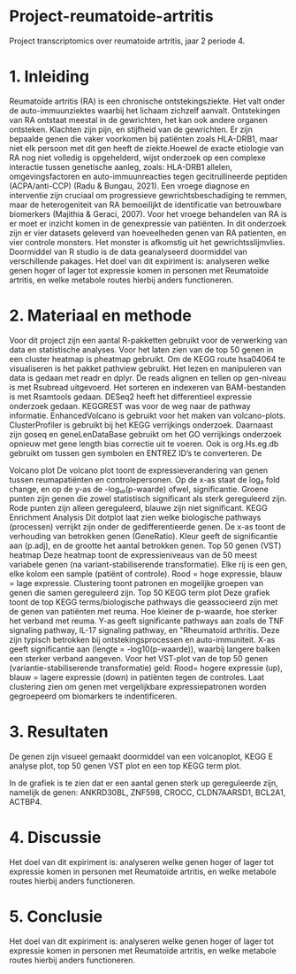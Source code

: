 # Project-reumatoide-artritis
Project transcriptomics over reumatoide artritis, jaar 2 periode 4.

# 1. Inleiding
Reumatoïde artritis (RA) is een chronische ontstekingsziekte. Het valt onder de auto-immuunziektes waarbij het lichaam zichzelf aanvalt. Ontstekingen van RA ontstaat meestal in de gewrichten, het kan ook andere organen ontsteken. Klachten zijn pijn, en stijfheid van de gewrichten. Er zijn bepaalde genen die vaker voorkomen bij patiënten zoals HLA-DRB1, maar niet elk persoon met dit gen heeft de ziekte.Hoewel de exacte etiologie van RA nog niet volledig is opgehelderd, wijst onderzoek op een complexe interactie tussen genetische aanleg, zoals: HLA-DRB1 allelen, omgevingsfactoren en auto-immuunreacties tegen gecitrullineerde peptiden (ACPA/anti-CCP) (Radu & Bungau, 2021). Een vroege diagnose en interventie zijn cruciaal om progressieve gewrichtsbeschadiging te remmen, maar de heterogeniteit van RA bemoeilijkt de identificatie van betrouwbare biomerkers (Majithia & Geraci, 2007). Voor het vroege behandelen van RA is er moet er inzicht komen in de genexpressie van patiënten. In dit onderzoek zijn er vier datasets geleverd van hoeveelheden genen van RA patienten, en vier controle monsters. Het monster is afkomstig uit het gewrichtsslijmvlies. Doormiddel van R studio is de data geanalyseerd doormiddel van verschillende pakages. Het doel van dit expiriment is: analyseren welke genen hoger of lager tot expressie komen in personen met Reumatoïde artritis, en welke metabole routes hierbij anders functioneren. 

# 2. Materiaal en methode
Voor dit project zijn een aantal R-pakketten gebruikt voor de verwerking van data en statistische analyses. Voor het laten zien van de top 50 genen in een cluster heatmap is pheatmap gebruikt. Om de KEGG route hsa04064 te visualiseren is het pakket pathview gebruikt. Het lezen en manipuleren van data is gedaan met readr en dplyr. De reads alignen en tellen op gen-niveau is met Rsubread uitgevoerd. Het sorteren en indexeren van BAM-bestanden is met Rsamtools gedaan. DESeq2 heeft het differentieel expressie onderzoek gedaan. KEGGREST was voor de weg naar de pathway informatie. EnhancedVolcano is gebruikt voor het maken van volcano-plots. ClusterProfiler is gebruikt bij het KEGG verrijkings onderzoek. Daarnaast zijn goseq en geneLenDataBase gebruikt om het GO verrijkings onderzoek opnieuw met gene length bias correctie uit te voeren. Ook is org.Hs.eg.db gebruikt om tussen gen symbolen en ENTREZ ID’s te converteren. De

Volcano plot 
De volcano plot toont de expressieverandering van genen tussen reumapatiënten en controlepersonen. Op de x-as staat de log₂ fold change, en op de y-as de -log₁₀(p-waarde) ofwel, significantie. Groene punten zijn genen die zowel statistisch significant als sterk gereguleerd zijn. Rode punten zijn alleen gereguleerd, blauwe zijn niet significant. 
KEGG Enrichment Analysis
Dit dotplot laat zien welke biologische pathways (processen) verrijkt zijn onder de gedifferentieerde genen. De x-as toont de verhouding van betrokken genen (GeneRatio). Kleur geeft de significantie aan (p.adj), en de grootte het aantal betrokken genen. 
Top 50 genen (VST) heatmap
Deze heatmap toont de expressieniveaus van de 50 meest variabele genen (na variant-stabiliserende transformatie). Elke rij is een gen, elke kolom een sample (patiënt of controle). Rood = hoge expressie, blauw = lage expressie.
Clustering toont patronen en mogelijke groepen van genen die samen gereguleerd zijn. 
Top 50 KEGG term plot
Deze grafiek toont de top KEGG terms/biologische pathways die geassocieerd zijn met de genen van patiënten met reuma. Hoe kleiner de p-waarde, hoe sterker het verband met reuma. Y-as geeft significante pathways aan zoals de TNF signaling pathway, IL-17 signaling pathway, en "Rheumatoid arthritis. Deze zijn typisch betrokken bij ontstekingsprocessen en auto-immuniteit. X-as geeft significantie aan (lengte = -log10(p-waarde)), waarbij langere balken een sterker verband aangeven. Voor het VST-plot van de top 50 genen (variantie-stabiliserende transformatie) geld: Rood= hogere expressie (up), blauw = lagere expressie (down) in patiënten tegen de controles. Laat clustering zien om genen met vergelijkbare expressiepatronen worden gegroepeerd om biomarkers te indentificeren.


# 3. Resultaten
De genen zijn visueel gemaakt doormiddel van een volcanoplot, KEGG E analyse plot, top 50 genen VST plot en een top KEGG term plot.

In de grafiek is te zien dat er een aantal genen sterk up gereguleerde zijn, namelijk de genen: ANKRD30BL, ZNF598, CROCC, CLDN7AARSD1, BCL2A1, ACTBP4. 


# 4. Discussie
Het doel van dit expiriment is: analyseren welke genen hoger of lager tot expressie komen in personen met Reumatoïde artritis, en welke metabole routes hierbij anders functioneren.

# 5. Conclusie
Het doel van dit expiriment is: analyseren welke genen hoger of lager tot expressie komen in personen met Reumatoïde artritis, en welke metabole routes hierbij anders functioneren.

